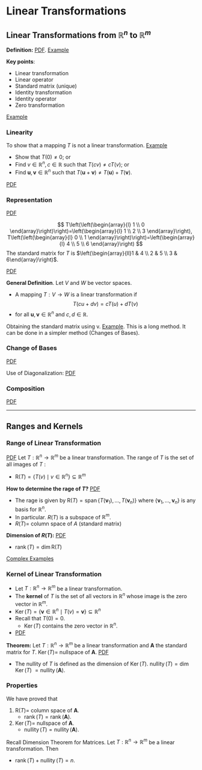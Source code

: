 # Linear Transformations

## Linear Transformations from $\mathbb{R}^n \text{ to } \mathbb{R}^m$

**Definition:** [PDF](MA2001-Chapter7.pdf#page=2). [Example](MA2001-Chapter7.pdf#page=3%5C%7CExample)

**Key points**:

- Linear transformation
- Linear operator
- Standard matrix (unique)
- Identity transformation
- Identity operator
- Zero transformation

[Example](MA2001-Chapter7.pdf#page=4%5C%7CExample)

### Linearity

To show that a mapping $T$ is not a linear transformation. [Example](MA2001-Chapter7.pdf#page=6%5C%7CExample)

- Show that $T(0) \neq 0$; or
- Find $v \in \mathbb{R}^n, c \in \mathbb{R}$ such that $T(c v) \neq c T(v)$; or
- Find $\boldsymbol{u}, \boldsymbol{v} \in \mathbb{R}^n$ such that $T(\boldsymbol{u}+\boldsymbol{v}) \neq T(\boldsymbol{u})+T(\boldsymbol{v})$.

[PDF](MA2001-Chapter7.pdf#page=5) 

### Representation

[PDF](MA2001-Chapter7.pdf#page=7)

$$
T\left(\left(\begin{array}{l}
1 \\
0
\end{array}\right)\right)=\left(\begin{array}{l}
1 \\
2 \\
3
\end{array}\right), T\left(\left(\begin{array}{l}
0 \\
1
\end{array}\right)\right)=\left(\begin{array}{l}
4 \\
5 \\
6
\end{array}\right)
$$
The standard matrix for $T$ is $\left(\begin{array}{ll}1 & 4 \\ 2 & 5 \\ 3 & 6\end{array}\right)$.

[PDF](MA2001-Chapter7.pdf#page=8)

**General Definition**. Let $V$ and $W$ be vector spaces.

- A mapping $T: V \rightarrow W$ is a linear transformation if
$$
T(c u+d v)=c T(u)+d T(v)
$$
- for all $\boldsymbol{u}, \boldsymbol{v} \in \mathbb{R}^n$ and $c, d \in \mathbb{R}$.

Obtaining the standard matrix using v. [Example](MA2001-Chapter7.pdf#page=9%7CExample). This is a long method. It can be done in a simpler method (Changes of Bases).

### Change of Bases

[PDF](MA2001-Chapter7.pdf#page=12)

Use of Diagonalization: [PDF](MA2001-Chapter7.pdf#page=13)

### Composition

[PDF](MA2001-Chapter7.pdf#page=14)

---
## Ranges and Kernels

### Range of Linear Transformation

[PDF](MA2001-Chapter7.pdf#page=20)
Let $T: \mathbb{R}^n \rightarrow \mathbb{R}^m$ be a linear transformation. The range of $T$ is the set of all images of $T$ :

- $\mathrm{R}(T)=\left\{T(v) \mid v \in \mathbb{R}^n\right\} \subseteq \mathbb{R}^m$

**How to determine the rage of $T$?** [PDF](MA2001-Chapter7.pdf#page=22)

- The rage is given by $\mathrm{R}(T)=\operatorname{span}\left\{T\left(\boldsymbol{v}_1\right), \ldots, T\left(\boldsymbol{v}_n\right)\right\}$
  where $\left\{\boldsymbol{v}_1, \ldots, \boldsymbol{v}_n\right\}$ is any basis for $\mathbb{R}^n$.
- In particular. $R(T)$ is a subspace of $\mathbb{R}^m$.
- $R(T)=$ column space of $A$ (standard matrix)

**Dimension of $R(T)$:** [PDF](MA2001-Chapter7.pdf#page=23)

- $\operatorname{rank}(T)=\operatorname{dim} \mathrm{R}(T)$

[Complex Examples](MA2001-Chapter7.pdf#page=24)

### Kernel of Linear Transformation

- Let $T: \mathbb{R}^n \rightarrow \mathbb{R}^m$ be a linear transformation.
- The **kernel** of $T$ is the set of all vectors in $\mathbb{R}^n$ whose image is the zero vector in $\mathbb{R}^m$.
- $\operatorname{Ker}(T)=\left\{\boldsymbol{v} \in \mathbb{R}^n \mid T(v)=\boldsymbol{v}\right\} \subseteq \mathbb{R}^n$
- Recall that $T(0)=0$.
	- $\operatorname{Ker}(T)$ contains the zero vector in $\mathbb{R}^n$.
- [PDF](MA2001-Chapter7.pdf#page=25)

**Theorem:** Let $T: \mathbb{R}^n \rightarrow \mathbb{R}^m$ be a linear transformation and $\boldsymbol{A}$ the standard matrix for $T$. $\operatorname{Ker}(T)=$ nullspace of $\boldsymbol{A}$. [PDF](MA2001-Chapter7.pdf#page=28)

- The nullity of $T$ is defined as the dimension of $\operatorname{Ker}(T)$. $\operatorname{nullity}(T)=\operatorname{dim} \operatorname{Ker}(T)$ $=\operatorname{nullity}(\boldsymbol{A})$.

### Properties

We have proved that

1. $\mathrm{R}(T)=$ column space of $\boldsymbol{A}$.
	- $\operatorname{rank}(T)=\operatorname{rank}(\boldsymbol{A})$.
1. $\operatorname{Ker}(T)=$ nullspace of $\boldsymbol{A}$.
	- $\operatorname{nullity}(T)=\operatorname{nullity}(\boldsymbol{A})$.

Recall Dimension Theorem for Matrices. Let $T: \mathbb{R}^n \rightarrow \mathbb{R}^m$ be a linear transformation. Then

- $\operatorname{rank}(T)+\operatorname{nullity}(T)=n$.

